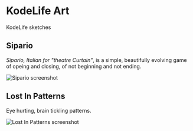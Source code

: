 # KodeLife Art
KodeLife sketches

## Sipario
_Sipario, Italian for "theatre Curtain"_, is a simple, beautifully evolving game of opeing and closing, of not beginning and not ending.

![Sipario screenshot](https://raw.githubusercontent.com/rstecca/KodeLifeArt/master/Sipario/screenshot01.png "Sipario")

## Lost In Patterns
Eye hurting, brain tickling patterns.

![Lost In Patterns screenshot](https://raw.githubusercontent.com/rstecca/KodeLifeArt/master/LostInPatters/screenshot01.png "Lost In Paterns")
